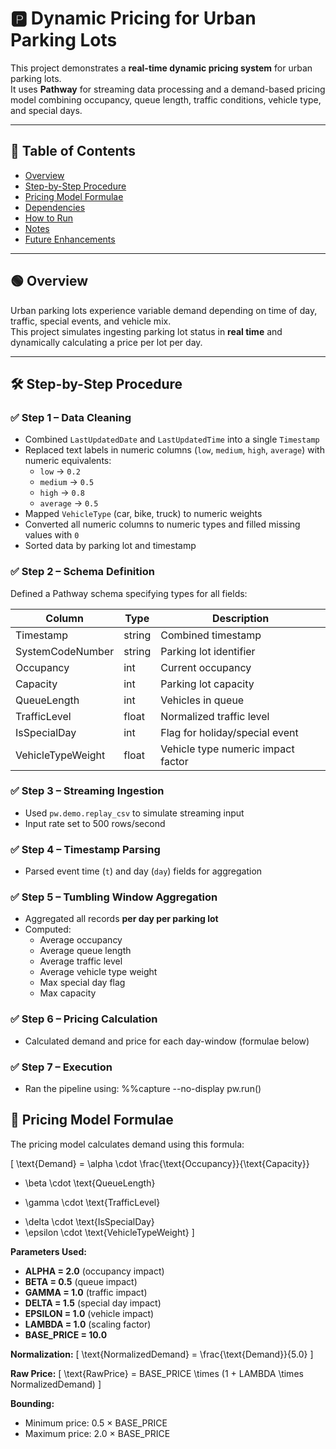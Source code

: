 # 🅿️ Dynamic Pricing for Urban Parking Lots

This project demonstrates a **real-time dynamic pricing system** for urban parking lots.  
It uses **Pathway** for streaming data processing and a demand-based pricing model combining occupancy, queue length, traffic conditions, vehicle type, and special days.

---

## 📘 Table of Contents

- [Overview](#overview)
- [Step-by-Step Procedure](#step-by-step-procedure)
- [Pricing Model Formulae](#pricing-model-formulae)
- [Dependencies](#dependencies)
- [How to Run](#how-to-run)
- [Notes](#notes)
- [Future Enhancements](#future-enhancements)

---

## 🟢 Overview

Urban parking lots experience variable demand depending on time of day, traffic, special events, and vehicle mix.  
This project simulates ingesting parking lot status in **real time** and dynamically calculating a price per lot per day.

---

## 🛠 Step-by-Step Procedure

### ✅ **Step 1 – Data Cleaning**
- Combined `LastUpdatedDate` and `LastUpdatedTime` into a single `Timestamp`
- Replaced text labels in numeric columns (`low`, `medium`, `high`, `average`) with numeric equivalents:
  - `low` → `0.2`
  - `medium` → `0.5`
  - `high` → `0.8`
  - `average` → `0.5`
- Mapped `VehicleType` (car, bike, truck) to numeric weights
- Converted all numeric columns to numeric types and filled missing values with `0`
- Sorted data by parking lot and timestamp

### ✅ **Step 2 – Schema Definition**
Defined a Pathway schema specifying types for all fields:

| Column             | Type   | Description                            |
|---------------------|--------|----------------------------------------|
| Timestamp           | string | Combined timestamp                     |
| SystemCodeNumber    | string | Parking lot identifier                 |
| Occupancy           | int    | Current occupancy                      |
| Capacity            | int    | Parking lot capacity                   |
| QueueLength         | int    | Vehicles in queue                      |
| TrafficLevel        | float  | Normalized traffic level               |
| IsSpecialDay        | int    | Flag for holiday/special event         |
| VehicleTypeWeight   | float  | Vehicle type numeric impact factor     |

### ✅ **Step 3 – Streaming Ingestion**
- Used `pw.demo.replay_csv` to simulate streaming input
- Input rate set to 500 rows/second

### ✅ **Step 4 – Timestamp Parsing**
- Parsed event time (`t`) and day (`day`) fields for aggregation

### ✅ **Step 5 – Tumbling Window Aggregation**
- Aggregated all records **per day per parking lot**
- Computed:
  - Average occupancy
  - Average queue length
  - Average traffic level
  - Average vehicle type weight
  - Max special day flag
  - Max capacity

### ✅ **Step 6 – Pricing Calculation**
- Calculated demand and price for each day-window (formulae below)

### ✅ **Step 7 – Execution**
- Ran the pipeline using:
  %%capture --no-display
  pw.run()
## 🧮 Pricing Model Formulae

The pricing model calculates demand using this formula:

\[
\text{Demand} = \alpha \cdot \frac{\text{Occupancy}}{\text{Capacity}}
+ \beta \cdot \text{QueueLength}
- \gamma \cdot \text{TrafficLevel}
+ \delta \cdot \text{IsSpecialDay}
+ \epsilon \cdot \text{VehicleTypeWeight}
\]

**Parameters Used:**
- **ALPHA = 2.0** (occupancy impact)
- **BETA = 0.5** (queue impact)
- **GAMMA = 1.0** (traffic impact)
- **DELTA = 1.5** (special day impact)
- **EPSILON = 1.0** (vehicle impact)
- **LAMBDA = 1.0** (scaling factor)
- **BASE_PRICE = 10.0**

**Normalization:**
\[
\text{NormalizedDemand} = \frac{\text{Demand}}{5.0}
\]

**Raw Price:**
\[
\text{RawPrice} = BASE\_PRICE \times (1 + LAMBDA \times NormalizedDemand)
\]

**Bounding:**
- Minimum price: 0.5 × BASE_PRICE
- Maximum price: 2.0 × BASE_PRICE
